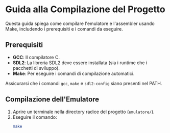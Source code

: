 # Guida alla Compilazione del Progetto

Questa guida spiega come compilare l'emulatore e l'assembler usando Make, includendo i prerequisiti e i comandi da eseguire.

## Prerequisiti

- **GCC**: Il compilatore C.
- **SDL2**: La libreria SDL2 deve essere installata (sia i runtime che i pacchetti di sviluppo).
- **Make**: Per eseguire i comandi di compilazione automatici.

Assicurarsi che i comandi `gcc`, `make` e `sdl2-config` siano presenti nel PATH.

## Compilazione dell'Emulatore

1. Aprire un terminale nella directory radice del progetto (`emulatore/`).
2. Eseguire il comando:
   ```bash
   make
